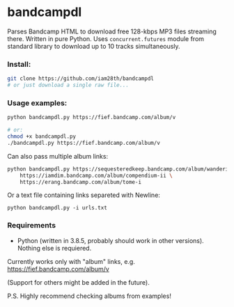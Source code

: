 # bandcampdl

Parses Bandcamp HTML to download free 128-kbps MP3 files streaming there. Written in pure Python. Uses `concurrent.futures` module from standard library to download up to 10 tracks simultaneously.

### Install:
```bash
git clone https://github.com/iam28th/bandcampdl 
# or just download a single raw file...
```
### Usage examples:
```bash
python bandcampdl.py https://fief.bandcamp.com/album/v

# or:
chmod +x bandcampdl.py
./bandcampdl.py https://fief.bandcamp.com/album/v
```

Can also pass multiple album links:
```bash
python bandcampdl.py https://sequesteredkeep.bandcamp.com/album/wandering-far \
    https://iamdim.bandcamp.com/album/compendium-ii \
    https://erang.bandcamp.com/album/tome-i
```
Or a text file containing links separeted with Newline:
```
python bandcampdl.py -i urls.txt
```

### Requirements

- Python (written in 3.8.5, probably should work in other versions). Nothing else is requiered.

Currently works only with "album" links, e.g. https://fief.bandcamp.com/album/v

(Support for others might be added in the future).

P.S. Highly recommend checking albums from examples!
